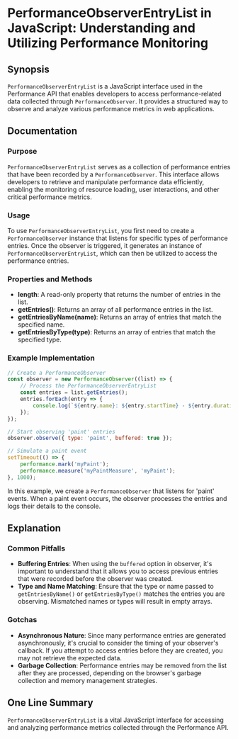 <!--
Meta Description: # PerformanceObserverEntryList in JavaScript: Understanding and Utilizing Performance Monitoring ## Synopsis `PerformanceObserverEntryList` is a JavaS...
Meta Keywords: entries, performance, performanceobserverentrylist, observer, performanceobserver
-->

# PerformanceObserverEntryList in JavaScript: Understanding and Utilizing Performance Monitoring

## Synopsis
`PerformanceObserverEntryList` is a JavaScript interface used in the Performance API that enables developers to access performance-related data collected through `PerformanceObserver`. It provides a structured way to observe and analyze various performance metrics in web applications.

## Documentation
### Purpose
`PerformanceObserverEntryList` serves as a collection of performance entries that have been recorded by a `PerformanceObserver`. This interface allows developers to retrieve and manipulate performance data efficiently, enabling the monitoring of resource loading, user interactions, and other critical performance metrics.

### Usage
To use `PerformanceObserverEntryList`, you first need to create a `PerformanceObserver` instance that listens for specific types of performance entries. Once the observer is triggered, it generates an instance of `PerformanceObserverEntryList`, which can then be utilized to access the performance entries.

### Properties and Methods
- **length**: A read-only property that returns the number of entries in the list.
- **getEntries()**: Returns an array of all performance entries in the list.
- **getEntriesByName(name)**: Returns an array of entries that match the specified name.
- **getEntriesByType(type)**: Returns an array of entries that match the specified type.

### Example Implementation
```javascript
// Create a PerformanceObserver
const observer = new PerformanceObserver((list) => {
    // Process the PerformanceObserverEntryList
    const entries = list.getEntries();
    entries.forEach(entry => {
        console.log(`${entry.name}: ${entry.startTime} - ${entry.duration}`);
    });
});

// Start observing 'paint' entries
observer.observe({ type: 'paint', buffered: true });

// Simulate a paint event
setTimeout(() => {
    performance.mark('myPaint');
    performance.measure('myPaintMeasure', 'myPaint');
}, 1000);
```

In this example, we create a `PerformanceObserver` that listens for 'paint' events. When a paint event occurs, the observer processes the entries and logs their details to the console.

## Explanation
### Common Pitfalls
- **Buffering Entries**: When using the `buffered` option in observer, it's important to understand that it allows you to access previous entries that were recorded before the observer was created.
- **Type and Name Matching**: Ensure that the type or name passed to `getEntriesByName()` or `getEntriesByType()` matches the entries you are observing. Mismatched names or types will result in empty arrays.

### Gotchas
- **Asynchronous Nature**: Since many performance entries are generated asynchronously, it's crucial to consider the timing of your observer's callback. If you attempt to access entries before they are created, you may not retrieve the expected data.
- **Garbage Collection**: Performance entries may be removed from the list after they are processed, depending on the browser's garbage collection and memory management strategies.

## One Line Summary
`PerformanceObserverEntryList` is a vital JavaScript interface for accessing and analyzing performance metrics collected through the Performance API.